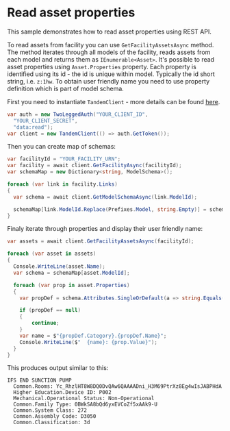 # Read asset properties

This sample demonstrates how to read asset properties using REST API.

To read assets from facility you can use `GetFacilityAssetsAsync` method. The method iterates through all models of the facility, reads assets from each model and returns them as `IEnumerable<Asset>`. It's possible to read asset properties using `Asset.Properties` property. Each property is identified using its id - the id is unique within model. Typically the id short string, i.e. `z:1hw`. To obtain user friendly name you need to use property definition which is part of model schema.

First you need to instantiate `TandemClient` - more details can be found [here](Sample01_Authentication.md).
```cs
var auth = new TwoLeggedAuth("YOUR_CLIENT_ID",
  "YOUR_CLIENT_SECRET",
  "data:read");
var client = new TandemClient(() => auth.GetToken());
```

Then you can create map of schemas:
```cs
var facilityId = "YOUR_FACILITY_URN";
var facility = await client.GetFacilityAsync(facilityId);
var schemaMap = new Dictionary<string, ModelSchema>();

foreach (var link in facility.Links)
{
  var schema = await client.GetModelSchemaAsync(link.ModelId);

  schemaMap[link.ModelId.Replace(Prefixes.Model, string.Empty)] = schema;
}
```

Finaly iterate through properties and display their user friendly name:
```cs
var assets = await client.GetFacilityAssetsAsync(facilityId);

foreach (var asset in assets)
{
  Console.WriteLine(asset.Name);
  var schema = schemaMap[asset.ModelId];

  foreach (var prop in asset.Properties)
  {
    var propDef = schema.Attributes.SingleOrDefault(a => string.Equals(a.Id, prop.Key));

    if (propDef == null)
    {
        continue;
    }
    var name = $"{propDef.Category}.{propDef.Name}";
    Console.WriteLine($"  {name}: {prop.Value}");
  }
}
```

This produces output similar to this:
```
IFS END SUNCTION PUMP
  Common.Rooms: Yc_RhzlHT8W8DQ0DvQAw6QAAAADni_H3M69PtrXz8Eg4wIsJABPHdA
  Higher Education.Device ID: P002
  Mechanical.Operational Status: Non-Operational
  Common.Family Type: 0BWkSA8bQd6yxEVCoZf5xAAk9-U
  Common.System Class: 272
  Common.Assembly Code: D3050
  Common.Classification: 3d
```
